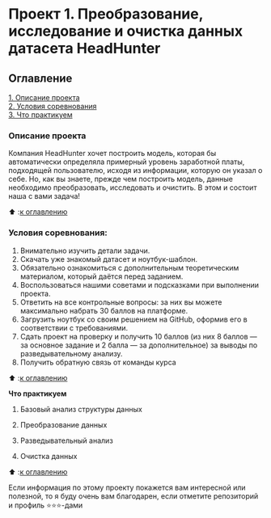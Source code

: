 # Проект 1. Преобразование, исследование и очистка данных датасета HeadHunter

## Оглавление  
[1. Описание проекта](.README.md#Описание-проекта)  
[2. Условия соревнования](.README.md#Условия-соревнования)  
[3. Что практикуем](.README.md#Что-практикуем)  


### Описание проекта    
Компания HeadHunter хочет построить модель, которая бы автоматически определяла примерный уровень заработной платы, подходящей пользователю, исходя из информации, которую он указал о себе. Но, как вы знаете, прежде чем построить модель, данные необходимо преобразовать, исследовать и очистить. В этом и состоит наша с вами задача!

⬆ :[к оглавлению](.README.md#Оглавление)


### Условия соревнования: 
1. Внимательно изучить детали задачи.  
2. Скачать уже знакомый датасет и ноутбук-шаблон.  
3. Обязательно ознакомиться с дополнительным теоретическим материалом, который даётся перед заданием.  
4. Воспользоваться нашими советами и подсказками при выполнении проекта.  
5. Ответить на все контрольные вопросы: за них вы можете максимально набрать 30 баллов на платформе.  
6. Загрузить ноутбук со своим решением на GitHub, оформив его в соответствии с требованиями.  
7. Сдать проект на проверку и получить 10 баллов (из них 8 баллов — за основное задание и 2 балла — за дополнительное) за выводы по разведывательному анализу.  
8. Получить обратную связь от команды курса  

⬆ :[к оглавлению](.README.md#Оглавление)


**Что практикуем**     
1. Базовый анализ структуры данных  

2. Преобразование данных  

3. Разведывательный анализ  

4. Очистка данных  

  
⬆ :[к оглавлению](.README.md#Оглавление)


Если информация по этому проекту покажется вам интересной или полезной, то я буду очень вам благодарен, если отметите репозиторий и профиль ⭐️⭐️⭐️-дами